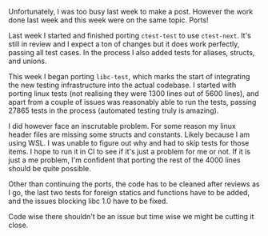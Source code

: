 Unfortunately, I was too busy last week to make a post. However the work done last week and this week were on the same topic. Ports!

Last week I started and finished porting `ctest-test` to use `ctest-next`. It's still in review and I expect a ton of changes but it does work perfectly, passing all test cases. In the process I also added tests for aliases, structs, and unions.

This week I began porting `libc-test`, which marks the start of integrating the new testing infrastructure into the actual codebase. I started with porting linux tests (not realising they were 1300 lines out of 5600 lines), and apart from a couple of issues was reasonably able to run the tests, passing 27865 tests in the process (automated testing truly is amazing).

I did however face an inscrutable problem. For some reason my linux header files are missing some structs and constants. Likely because I am using WSL. I was unable to figure out why and had to skip tests for those items. I hope to run it in CI to see if it's just a problem for me or not. If it is just a me problem, I'm confident that porting the rest of the 4000 lines should be quite possible.

Other than continuing the ports, the code has to be cleaned after reviews as I go, the last two tests for foreign statics and functions have to be added, and the issues blocking libc 1.0 have to be fixed.

Code wise there shouldn't be an issue but time wise we might be cutting it close.
